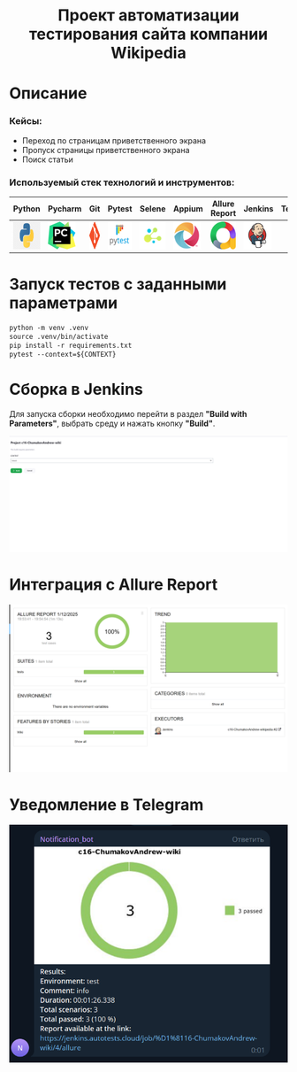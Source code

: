 <h1 align="center">Проект автоматизации тестирования сайта компании Wikipedia</h1>

# Описание

### Кейсы:

- Переход по страницам приветственного экрана
- Пропуск страницы приветственного экрана
- Поиск статьи

### Используемый стек технологий и инструментов:

| Python                                                | Pycharm                                                | Git                                                | Pytest                                                | Selene                                                | Appium                                                | Allure <br/> Report                                   | Jenkins                                                |                                                Telegram |
|:------------------------------------------------------|--------------------------------------------------------|----------------------------------------------------|-------------------------------------------------------|-------------------------------------------------------|-------------------------------------------------------|-------------------------------------------------------|--------------------------------------------------------|--------------------------------------------------------:|
| <img height="50" src="source/Python.png" width="50"/> | <img height="50" src="source/Pycharm.png" width="50"/> | <img height="50" src="source/git.svg" width="50"/> | <img height="50" src="source/Pytest.png" width="50"/> | <img height="50" src="source/Selene.png" width="50"/> | <img height="50" src="source/appium.png" width="50"/> | <img height="50" src="source/allure.svg" width="50"/> | <img height="50" src="source/Jenkins.svg" width="50"/> | <img height="50" src="source\Telegram.svg" width="50"/> |

# Запуск тестов с заданными параметрами

```   
python -m venv .venv
source .venv/bin/activate
pip install -r requirements.txt
pytest --context=${CONTEXT}
```

# Сборка в Jenkins

Для запуска сборки необходимо перейти в раздел **"Build with Parameters"**, выбрать среду и нажать кнопку **"Build"**.

<p align="center">
<img title="Jenkins Build" src="source/build.png"> 
</p>

# Интеграция с Allure Report

<p align="center">   
<img title="Allure Report" src="source/allure_report.png">    
</p>

# Уведомление в Telegram

<p align="center">   
<img title="Telegram" src="source/telegram.png">    
</p>

